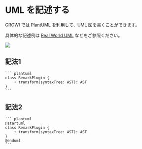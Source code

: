 # UML を記述する

GROWI では [PlantUML](https://plantuml.com/) を利用して、UML 図を書くことができます。

具体的な記述例は [Real World UML](https://real-world-plantuml.com/) などをご参照ください。

![](/assets/images/uml_diagrams.png)


## 記法1

~~~ plantuml
``` plantuml
class RemarkPlugin {
    + transform(syntaxTree: AST): AST
}
```
~~~

## 記法2

~~~ plantuml
``` plantuml
@startuml
class RemarkPlugin {
    + transform(syntaxTree: AST): AST
}
@enduml
```
~~~
